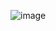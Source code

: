 ![image](https://user-images.githubusercontent.com/76603653/213900994-38bd4b3f-d4ff-444c-9682-c17f57e8a4c3.png)
